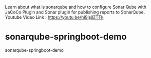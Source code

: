 Learn about what is sonarqube and how to configure Sonar Qube with JaCoCo Plugin and Sonar plugin for publishing reports to SonarQube. Youtube Video Link : https://youtu.be/hl9jsjIZTTk

# sonarqube-springboot-demo
sonarqube-springboot-demo
